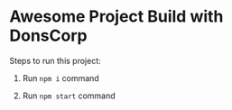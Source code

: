 # Awesome Project Build with DonsCorp

Steps to run this project:

1. Run `npm i` command

2. Run `npm start` command